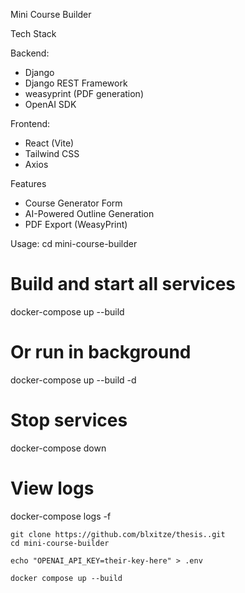 Mini Course Builder

Tech Stack

Backend:
- Django
- Django REST Framework
- weasyprint (PDF generation)
- OpenAI SDK

Frontend:
- React (Vite)
- Tailwind CSS
- Axios

Features

- Course Generator Form
- AI-Powered Outline Generation
- PDF Export (WeasyPrint)

Usage:
cd mini-course-builder
# Build and start all services
docker-compose up --build
# Or run in background
docker-compose up --build -d
# Stop services
docker-compose down
# View logs
docker-compose logs -f

```
git clone https://github.com/blxitze/thesis..git
cd mini-course-builder

echo "OPENAI_API_KEY=their-key-here" > .env

docker compose up --build
```